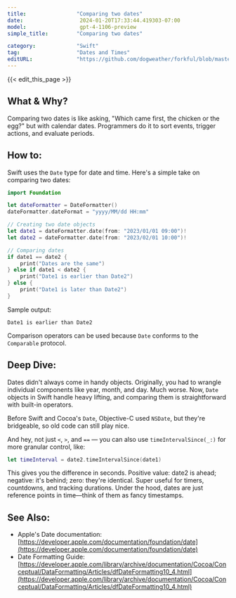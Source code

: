 ```yaml
---
title:                "Comparing two dates"
date:                  2024-01-20T17:33:44.419303-07:00
model:                 gpt-4-1106-preview
simple_title:         "Comparing two dates"

category:             "Swift"
tag:                  "Dates and Times"
editURL:              "https://github.com/dogweather/forkful/blob/master/content/en/swift/comparing-two-dates.md"
---
```


{{< edit_this_page >}}

## What & Why?
Comparing two dates is like asking, "Which came first, the chicken or the egg?" but with calendar dates. Programmers do it to sort events, trigger actions, and evaluate periods.

## How to:
Swift uses the `Date` type for date and time. Here's a simple take on comparing two dates:

```Swift
import Foundation

let dateFormatter = DateFormatter()
dateFormatter.dateFormat = "yyyy/MM/dd HH:mm"

// Creating two date objects
let date1 = dateFormatter.date(from: "2023/01/01 09:00")!
let date2 = dateFormatter.date(from: "2023/02/01 10:00")!

// Comparing dates
if date1 == date2 {
    print("Dates are the same")
} else if date1 < date2 {
    print("Date1 is earlier than Date2")
} else {
    print("Date1 is later than Date2")
}
```

Sample output:

`Date1 is earlier than Date2`

Comparison operators can be used because `Date` conforms to the `Comparable` protocol.

## Deep Dive:
Dates didn't always come in handy objects. Originally, you had to wrangle individual components like year, month, and day. Much worse. Now, `Date` objects in Swift handle heavy lifting, and comparing them is straightforward with built-in operators.

Before Swift and Cocoa's `Date`, Objective-C used `NSDate`, but they're bridgeable, so old code can still play nice.

And hey, not just `<`, `>`, and `==` — you can also use `timeIntervalSince(_:)` for more granular control, like:

```Swift
let timeInterval = date2.timeIntervalSince(date1)
```

This gives you the difference in seconds. Positive value: date2 is ahead; negative: it's behind; zero: they're identical. Super useful for timers, countdowns, and tracking durations. Under the hood, dates are just reference points in time—think of them as fancy timestamps.

## See Also:
- Apple's Date documentation: [https://developer.apple.com/documentation/foundation/date](https://developer.apple.com/documentation/foundation/date)
- Date Formatting Guide: [https://developer.apple.com/library/archive/documentation/Cocoa/Conceptual/DataFormatting/Articles/dfDateFormatting10_4.html](https://developer.apple.com/library/archive/documentation/Cocoa/Conceptual/DataFormatting/Articles/dfDateFormatting10_4.html)
